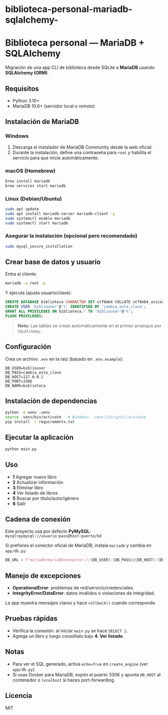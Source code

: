 # biblioteca-personal-mariadb-sqlalchemy-
# Biblioteca personal — MariaDB + SQLAlchemy

Migración de una app CLI de biblioteca desde SQLite a **MariaDB** usando **SQLAlchemy (ORM)**.

## Requisitos
- Python 3.10+
- MariaDB 10.6+ (servidor local o remoto)

## Instalación de MariaDB

### Windows
1. Descarga el instalador de MariaDB Community desde la web oficial.
2. Durante la instalación, define una contraseña para `root` y habilita el servicio para que inicie automáticamente.

### macOS (Homebrew)
```bash
brew install mariadb
brew services start mariadb
```

### Linux (Debian/Ubuntu)
```bash
sudo apt update
sudo apt install mariadb-server mariadb-client -y
sudo systemctl enable mariadb
sudo systemctl start mariadb
```

### Asegurar la instalación (opcional pero recomendado)
```bash
sudo mysql_secure_installation
```

## Crear base de datos y usuario

Entra al cliente:
```bash
mariadb -u root -p
```
Y ejecuta (ajusta usuario/clave):
```sql
CREATE DATABASE biblioteca CHARACTER SET utf8mb4 COLLATE utf8mb4_unicode_ci;
CREATE USER 'bibliouser'@'%' IDENTIFIED BY 'cambia_esta_clave';
GRANT ALL PRIVILEGES ON biblioteca.* TO 'bibliouser'@'%';
FLUSH PRIVILEGES;
```

> **Nota:** Las tablas se crean automáticamente en el primer arranque por `SQLAlchemy`.

## Configuración

Crea un archivo `.env` en la raíz (basado en `.env.example`):

```env
DB_USER=bibliouser
DB_PASS=cambia_esta_clave
DB_HOST=127.0.0.1
DB_PORT=3306
DB_NAME=biblioteca
```

## Instalación de dependencias

```bash
python -m venv .venv
source .venv/bin/activate   # Windows: .venv\\Scripts\\activate
pip install -r requirements.txt
```

## Ejecutar la aplicación

```bash
python main.py
```

## Uso
- **1** Agregar nuevo libro
- **2** Actualizar información
- **3** Eliminar libro
- **4** Ver listado de libros
- **5** Buscar por título/autor/género
- **6** Salir

## Cadena de conexión

Este proyecto usa por defecto **PyMySQL**: `mysql+pymysql://usuario:pass@host:puerto/bd`

Si prefieres el conector oficial de MariaDB, instala `mariadb` y cambia en `app/db.py`:
```python
DB_URL = f"mariadb+mariadbconnector://{DB_USER}:{DB_PASS}@{DB_HOST}:{DB_PORT}/{DB_NAME}"
```

## Manejo de excepciones
- **OperationalError**: problemas de red/servicio/credenciales.
- **IntegrityError/DataError**: datos inválidos o violaciones de integridad.

La app muestra mensajes claros y hace `rollback()` cuando corresponde.

## Pruebas rápidas
- Verifica la conexión: al iniciar `main.py` se hace `SELECT 1`.
- Agrega un libro y luego consúltalo bajo **4. Ver listado**.

## Notas
- Para ver el SQL generado, activa `echo=True` en `create_engine` (ver `app/db.py`).
- Si usas Docker para MariaDB, expón el puerto 3306 y apunta `DB_HOST` al contenedor o `localhost` si haces port-forwarding.

## Licencia
MIT
